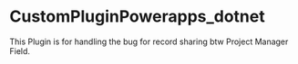 # CustomPluginPowerapps_dotnet
This Plugin is for handling the bug for record sharing btw Project Manager Field.

